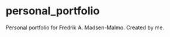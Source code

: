 personal_portfolio
==================

Personal portfolio for Fredrik A. Madsen-Malmo. Created by me.
